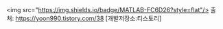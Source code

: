 <img src="https://img.shields.io/badge/MATLAB-FC6D26?style=flat"/>
출처: https://yoon990.tistory.com/38 [개발저장소:티스토리]
